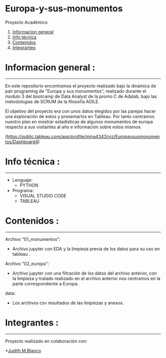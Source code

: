 # Europa-y-sus-monumentos
Proyecto Académico


1. [Informacion general](#informacion-general)
2. [Info técnica](#info-técnica)
3. [Contenidos](#contenidos)
4. [Integrantes](#integrantes)


# Informacion general :
***

En este repositorio encontramos el proyecto realizado bajo la dinámica de pair programing de "Europa y sus monumentos", realizado durante el modulo 3 del bootcamp de Data Analyst de la promo C de Adalab, bajo las metodologías de SCRUM de la filosofía AGILE.

El objetivo del proyecto era con unos datos elegidos por las parejas hacer una exploración de estos y presentarlos en Tableau. Por tanto centramos nuestro plan en mostrar estadísticas de algunos monumentos de europa respecto a sus visitantes al año e información sobre estos mismos.


(https://public.tableau.com/app/profile/mina4343/viz/Europaysusmonumentos/Dashboard4)


# Info técnica :
*** 

- Lenguaje:
  -  PYTHON
- Programa:
  -  VISUAL STUDIO CODE
  -  TABLEAU

# Contenidos :
***

 
  Archivo "01_monumentos":
  
  - Archivo jupyter con EDA y la limpieza previa de los datos para su uso en tableau .

  Archivo "02_europa":
  
  - Archivo jupyter con una filtración de los datos del archivo anterior, con la limpieza y tratado realizado en el archivo anterior nos centramos en la parte correspondiente a Europa.
  
  data:
  
  - Los archivos csv resultados de las limpiezas y anexos.
  
  
  # Integrantes :
  ***
  
 Proyecto realizado en colaboración con:
  
  *[Judith M.Blanco](https://github.com//Jumblan)
  
  
  
